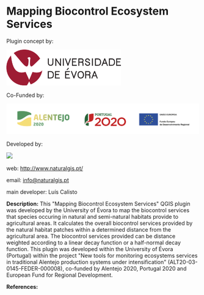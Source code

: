 # Mapping Biocontrol Ecosystem Services

Plugin concept by:

<img src="https://github.com/NaturalGIS/mapping_ecosystem_services/blob/master/img/uevora.png" width="300">

Co-Funded by:

<img src="https://github.com/NaturalGIS/mapping_ecosystem_services/blob/master/img/grupodelogosfinanciamento-06.png" width="600">

Developed by:

<img src="https://github.com/NaturalGIS/naturalgis_ntv2_transformations/blob/master/icons/naturalgis.png">

web: http://www.naturalgis.pt/ 

email: info@naturalgis.pt

main developer: Luís Calisto

**Description:**
This "Mapping Biocontrol Ecosystem Services" QGIS plugin was developed by the University of Évora to map the biocontrol services that species occuring in natural and semi-natural habitats provide to agricultural areas. It calculates the overall biocontrol services provided by the natural habitat patches within a determined distance from the agricultural area. The biocontrol services provided can be distance weighted according to a linear decay function or a half-normal decay function. This plugin was developed within the University of Évora (Portugal) within the project "New tools for monitoring ecosystems services in traditional Alentejo production systems under intensification" (ALT20-03-0145-FEDER-000008), co-funded by Alentejo 2020, Portugal 2020 and European Fund for Regional Development.

**References:**
